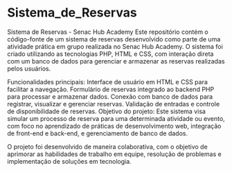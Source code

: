 # Sistema_de_Reservas
Sistema de Reservas - Senac Hub Academy
Este repositório contém o código-fonte de um sistema de reservas desenvolvido como parte de uma atividade prática em grupo realizada no Senac Hub Academy. O sistema foi criado utilizando as tecnologias PHP, HTML e CSS, com interação direta com um banco de dados para gerenciar e armazenar as reservas realizadas pelos usuários.

Funcionalidades principais:
Interface de usuário em HTML e CSS para facilitar a navegação.
Formulário de reservas integrado ao backend PHP para processar e armazenar dados.
Conexão com banco de dados para registrar, visualizar e gerenciar reservas.
Validação de entradas e controle de disponibilidade de reservas.
Objetivo do projeto:
Este sistema visa simular um processo de reserva para uma determinada atividade ou evento, com foco no aprendizado de práticas de desenvolvimento web, integração de front-end e back-end, e gerenciamento de banco de dados.

O projeto foi desenvolvido de maneira colaborativa, com o objetivo de aprimorar as habilidades de trabalho em equipe, resolução de problemas e implementação de soluções em tecnologia.
